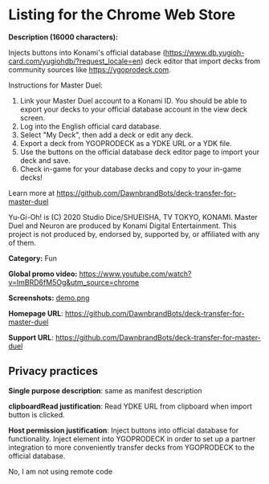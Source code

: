 # Listing for the Chrome Web Store

**Description (16000 characters):**

Injects buttons into Konami's official database (https://www.db.yugioh-card.com/yugiohdb/?request_locale=en) deck editor that import decks from community sources like https://ygoprodeck.com.

Instructions for Master Duel:

1. Link your Master Duel account to a Konami ID. You should be able to export your decks to your official database account in the view deck screen.
2. Log into the English official card database.
3. Select "My Deck", then add a deck or edit any deck.
4. Export a deck from YGOPRODECK as a YDKE URL or a YDK file.
5. Use the buttons on the official database deck editor page to import your deck and save.
6. Check in-game for your database decks and copy to your in-game decks!

Learn more at https://github.com/DawnbrandBots/deck-transfer-for-master-duel

Yu-Gi-Oh! is (C) 2020 Studio Dice/SHUEISHA, TV TOKYO, KONAMI.
Master Duel and Neuron are produced by Konami Digital Entertainment.
This project is not produced by, endorsed by, supported by, or affiliated with any of them.

**Category:** Fun

**Global promo video:** https://www.youtube.com/watch?v=ImBRD6fM5Og&utm_source=chrome

**Screenshots:** [demo.png](./demo.png)

**Homepage URL**: https://github.com/DawnbrandBots/deck-transfer-for-master-duel

**Support URL**: https://github.com/DawnbrandBots/deck-transfer-for-master-duel

## Privacy practices

**Single purpose description**: same as manifest description

**clipboardRead justification**: Read YDKE URL from clipboard when import button is clicked.

**Host permission justification**: Inject buttons into official database for functionality. Inject element into YGOPRODECK in order to set up a partner integration to more conveniently transfer decks from YGOPRODECK to the official database.

No, I am not using remote code
